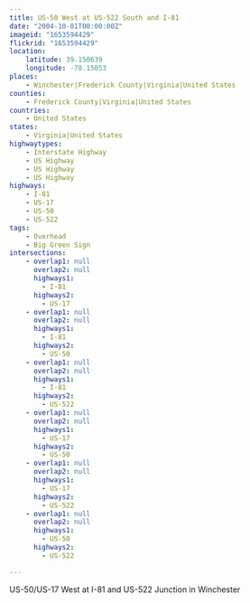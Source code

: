 ```yaml
---
title: US-50 West at US-522 South and I-81
date: "2004-10-01T00:00:00Z"
imageid: "1653594429"
flickrid: "1653594429"
location:
    latitude: 39.150639
    longitude: -78.15053
places:
    - Winchester|Frederick County|Virginia|United States
counties:
    - Frederick County|Virginia|United States
countries:
    - United States
states:
    - Virginia|United States
highwaytypes:
    - Interstate Highway
    - US Highway
    - US Highway
    - US Highway
highways:
    - I-81
    - US-17
    - US-50
    - US-522
tags:
    - Overhead
    - Big Green Sign
intersections:
    - overlap1: null
      overlap2: null
      highways1:
        - I-81
      highways2:
        - US-17
    - overlap1: null
      overlap2: null
      highways1:
        - I-81
      highways2:
        - US-50
    - overlap1: null
      overlap2: null
      highways1:
        - I-81
      highways2:
        - US-522
    - overlap1: null
      overlap2: null
      highways1:
        - US-17
      highways2:
        - US-50
    - overlap1: null
      overlap2: null
      highways1:
        - US-17
      highways2:
        - US-522
    - overlap1: null
      overlap2: null
      highways1:
        - US-50
      highways2:
        - US-522

---
```

US-50/US-17 West at I-81 and US-522 Junction in Winchester